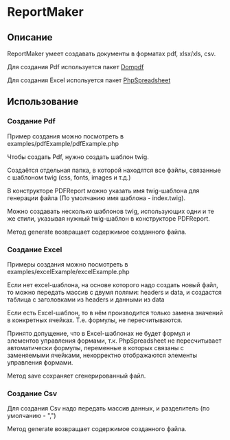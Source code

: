 # ReportMaker
## Описание
ReportMaker умеет создавать документы в форматах pdf, xlsx/xls, csv.

Для создания Pdf используется пакет [Dompdf](https://github.com/Dompdf/Dompdf)

Для создания Excel испольуется пакет [PhpSpreadsheet](https://github.com/PHPOffice/PhpSpreadsheet)

## Использование
### Создание Pdf
Пример создания можно посмотреть в examples/pdfExample/pdfExample.php

Чтобы создать Pdf, нужно создать шаблон twig.

Создаётся отдельная папка, в которой находятся все файлы,
связанные с шаблоном twig (css, fonts, images  и т.д.)

В конструкторе PDFReport можно указать имя twig-шаблона для генерации файла (По умолчанию имя шаблона - index.twig).

Можно создавать несколько шаблонов twig, использующих одни и те же стили, 
указывая нужный twig-шаблон в конструкторе PDFReport.

Метод generate возвращает содержимое созданного файла.

### Создание Excel
Примеры создания можно посмотреть в examples/excelExample/excelExample.php

Если нет excel-шаблона, на основе которого надо создать новый файл,
то можно передать массив с двумя полями: headers и data, 
и создастся таблица с заголовками из headers и данными из data

Если есть Excel-шаблон, то в нём производится только замена значений в конкретных ячейках.
Т.е. формулы, не пересчитываются.

Принято допущение, что в Excel-шаблонах не будет формул и элементов управления формами,
т.к. PhpSpreadsheet не пересчитывает автоматически формулы, 
переменные в которых связаны с заменяемыми ячейками, 
некорректно отображаются элементы управления формами.

Метод save сохраняет сгенерированный файл.

### Создание Csv
Для создания Csv надо передать массив данных, и разделитель (по умолчанию - ",")

Метод generate возвращает содержимое созданного файла.
